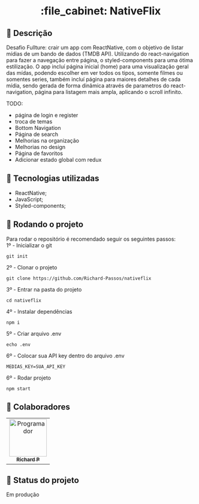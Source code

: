 <h1 align="center">:file_cabinet: NativeFlix</h1>

## :memo: Descrição
Desafio Fullture: crair um app com ReactNative, com o objetivo de listar mídias de um bando de dados (TMDB API). Utilizando do react-navigation para fazer a navegação entre página, o styled-components para uma ótima estilização. O app incluí página inicial (home) para uma visualização geral das mídas, podendo escolher em ver todos os tipos, somente filmes ou somentes series, também incluí página para maiores detalhes de cada mídia, sendo gerada de forma dinâmica através de parametros do react-navigation, página para listagem mais ampla, aplicando o scroll infinito.

TODO:
- página de login e register
- troca de temas
- Bottom Navigation
- Página de search
- Melhorias na organização
- Melhorias no design
- Página de favoritos
- Adicionar estado global com redux

## :wrench: Tecnologias utilizadas
* ReactNative;
* JavaScript;
* Styled-components;

## :rocket: Rodando o projeto
Para rodar o repositório é recomendado seguir os seguintes passos:
<br>
1º - Inicializar o git
```
git init
```
2º - Clonar o projeto
```
git clone https://github.com/Richard-Passos/nativeflix
```
3º - Entrar na pasta do projeto
```
cd nativeflix
```
4º - Instalar dependências
```
npm i
```
5º - Criar arquivo .env
```
echo .env
``` 
6º - Colocar sua API key dentro do arquivo .env
```
MEDIAS_KEY=SUA_API_KEY
```
6º - Rodar projeto
```
npm start
```
## :handshake: Colaboradores
<table>
  <tr>
    <td align="center">
      <a href="https://github.com/Richard-Passos">
        <img src="https://img.freepik.com/vetores-premium/desenho-de-desenho-animado-de-um-programador_29937-8176.jpg" width="100px;" alt="Programador"/><br>
        <sub>
          <b>Richard P</b>
        </sub>
      </a>
    </td>
  </tr>
</table>

## :dart: Status do projeto
Em produção
